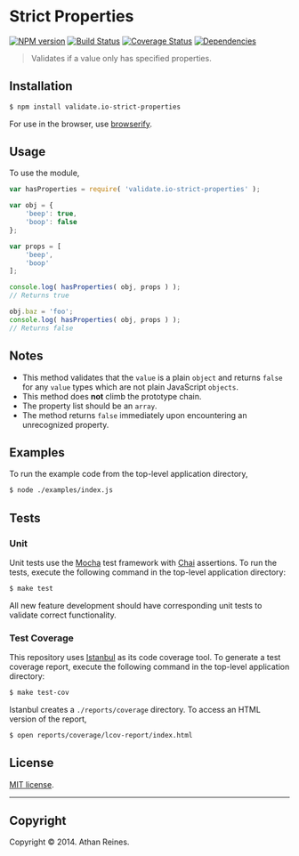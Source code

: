 Strict Properties
===
[![NPM version][npm-image]][npm-url] [![Build Status][travis-image]][travis-url] [![Coverage Status][coveralls-image]][coveralls-url] [![Dependencies][dependencies-image]][dependencies-url]

> Validates if a value only has specified properties.


## Installation

``` bash
$ npm install validate.io-strict-properties
```

For use in the browser, use [browserify](https://github.com/substack/node-browserify).


## Usage

To use the module,

``` javascript
var hasProperties = require( 'validate.io-strict-properties' );

var obj = {
	'beep': true,
	'boop': false
};

var props = [
	'beep',
	'boop'
];

console.log( hasProperties( obj, props ) );
// Returns true

obj.baz = 'foo';
console.log( hasProperties( obj, props ) );
// Returns false
```

## Notes

* 	This method validates that the `value` is a plain `object` and returns `false` for any `value` types which are not plain JavaScript `objects`. 
*	This method does __not__ climb the prototype chain.
* 	The property list should be an `array`.
*	The method returns `false` immediately upon encountering an unrecognized property.


## Examples

To run the example code from the top-level application directory,

``` bash
$ node ./examples/index.js
```


## Tests

### Unit

Unit tests use the [Mocha](http://visionmedia.github.io/mocha) test framework with [Chai](http://chaijs.com) assertions. To run the tests, execute the following command in the top-level application directory:

``` bash
$ make test
```

All new feature development should have corresponding unit tests to validate correct functionality.


### Test Coverage

This repository uses [Istanbul](https://github.com/gotwarlost/istanbul) as its code coverage tool. To generate a test coverage report, execute the following command in the top-level application directory:

``` bash
$ make test-cov
```

Istanbul creates a `./reports/coverage` directory. To access an HTML version of the report,

``` bash
$ open reports/coverage/lcov-report/index.html
```


## License

[MIT license](http://opensource.org/licenses/MIT). 


---
## Copyright

Copyright &copy; 2014. Athan Reines.


[npm-image]: http://img.shields.io/npm/v/validate.io-strict-properties.svg
[npm-url]: https://npmjs.org/package/validate.io-strict-properties

[travis-image]: http://img.shields.io/travis/validate-io/strict-properties/master.svg
[travis-url]: https://travis-ci.org/validate-io/strict-properties

[coveralls-image]: https://img.shields.io/coveralls/validate-io/strict-properties/master.svg
[coveralls-url]: https://coveralls.io/r/validate-io/strict-properties?branch=master

[dependencies-image]: http://img.shields.io/david/validate-io/strict-properties.svg
[dependencies-url]: https://david-dm.org/validate-io/strict-properties

[dev-dependencies-image]: http://img.shields.io/david/dev/validate-io/strict-properties.svg
[dev-dependencies-url]: https://david-dm.org/dev/validate-io/strict-properties

[github-issues-image]: http://img.shields.io/github/issues/validate-io/strict-properties.svg
[github-issues-url]: https://github.com/validate-io/strict-properties/issues